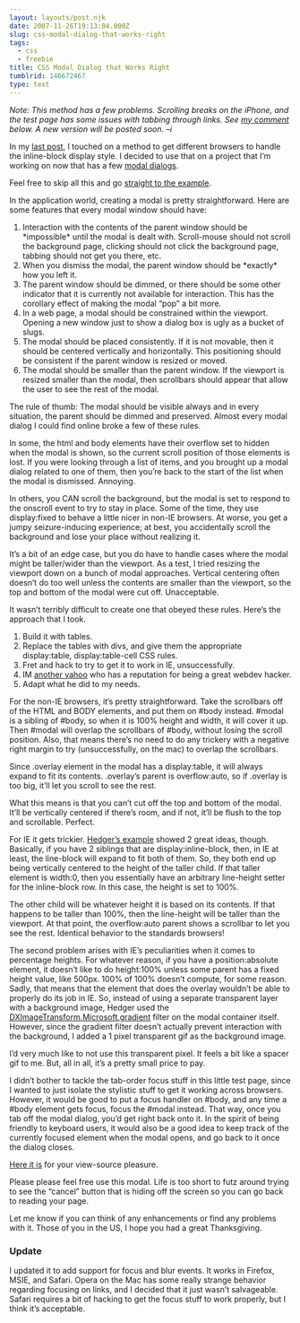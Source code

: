 ```yaml
---
layout: layouts/post.njk
date: 2007-11-26T19:13:04.000Z
slug: css-modal-dialog-that-works-right
tags:
  - css
  - freebie
title: CSS Modal Dialog that Works Right
tumblrid: 146672467
type: text
---
```

<p><em>Note: This method has a few problems.  Scrolling breaks on the iPhone, and the test page has some issues with tabbing through links.  See <a href="http://foohack.com/2007/11/css-modal-dialog-that-works-right/#comment-422">my comment</a> below.  A new version will be posted soon. &ndash;i</em></p>

<p>In my <a title="Cross Browser Support for inline-block Styling" href="http://foohack.com/2007/11/cross-browser-support-for-inline-block-styling/">last post</a>, I touched on a method to get different browsers to handle the inline-block display style.  I decided to use that on a project that I&rsquo;m working on now that has a few <a href="http://en.wikipedia.org/wiki/Modal_dialog">modal dialogs</a>.</p>

<p>Feel free to skip all this and go <a href="http://foohack.com/tests/vertical-align/dialog.html">straight to the example</a>.</p>

<p>In the application world, creating a modal is pretty straightforward.  Here are some features that every modal window should have:</p>

<ol><li>Interaction with the contents of the parent window should be *impossible* until the modal is dealt with.  Scroll-mouse should not scroll the background page, clicking should not click the background page, tabbing should not get you there, etc.</li>
    <li>When you dismiss the modal, the parent window should be *exactly* how you left it.</li>
    <li>The parent window should be dimmed, or there should be some other indicator that it is currently not available for interaction.  This has the corollary effect of making the modal &ldquo;pop&rdquo; a bit more.</li>
    <li>In a web page, a modal should be constrained within the viewport.  Opening a new window just to show a dialog box is ugly as a bucket of slugs.</li>
    <li>The modal should be placed consistently.  If it is not movable, then it should be centered vertically and horizontally.  This positioning should be consistent if the parent window is resized or moved.</li>
    <li>The modal should be smaller than the parent window.  If the viewport is resized smaller than the modal, then scrollbars should appear that allow the user to see the rest of the modal.</li>
</ol><p>The rule of thumb: The modal should be visible always and in every situation, the parent should be dimmed and preserved.  Almost every modal dialog I could find online broke a few of these rules.</p>

<p>In some, the html and body elements have their overflow set to hidden when the modal is shown, so the current scroll position of those elements is lost.  If you were looking through a list of items, and you brought up a modal dialog related to one of them, then you&rsquo;re back to the start of the list when the modal is dismissed. Annoying.</p>

<p>In others,  you CAN scroll the background, but the modal is set to respond to the onscroll event to try to stay in place.  Some of the time, they use display:fixed to behave a little nicer in non-IE browsers.  At worse, you get a jumpy seizure-inducing experience; at best, you accidentally scroll the background and lose your place without realizing it.</p>

<p>It&rsquo;s a bit of an edge case, but you do have to handle cases where the modal might be taller/wider than the viewport.  As a test, I tried resizing the viewport down on a bunch of modal approaches.  Vertical centering often doesn&rsquo;t do too well unless the contents are smaller than the viewport, so the top and bottom of the modal were cut off.  Unacceptable.</p>

<p>It wasn&rsquo;t terribly difficult to create one that obeyed these rules.  Here&rsquo;s the approach that I took.</p>

<ol><li>Build it with tables.</li>
    <li>Replace the tables with divs, and give them the appropriate display:table, display:table-cell CSS rules.</li>
    <li>Fret and hack to try to get it to work in IE, unsuccessfully.</li>
    <li>IM <a href="http://hedgerwow.com">another yahoo</a> who has a reputation for being a great webdev hacker.</li>
    <li>Adapt what he did to my needs.</li>
</ol><p>For the non-IE browsers, it&rsquo;s pretty straightforward.  Take the scrollbars off of the HTML and BODY elements, and put them on #body instead.  #modal is a sibling of #body, so when it is 100% height and width, it will cover it up.  Then #modal will overlap the scrollbars of #body, without losing the scroll position.  Also, that means there&rsquo;s no need to do any trickery with a negative right margin to try (unsuccessfully, on the mac) to overlap the scrollbars.</p>

<p>Since .overlay element in the modal has a display:table, it will always expand to fit its contents.  .overlay&rsquo;s parent is overflow:auto, so if .overlay is too big, it&rsquo;ll let you scroll to see the rest.</p>

<p>What this means is that you can&rsquo;t cut off the top and bottom of the modal. It&rsquo;ll be vertically centered if there&rsquo;s room, and if not, it&rsquo;ll be flush to the top and scrollable.  Perfect.</p>

<p>For IE it gets trickier.  <a href="http://www.hedgerwow.com/temp/css-vertical-align-center-overlay.html">Hedger&rsquo;s example</a> showed 2 great ideas, though.  Basically, if you have 2 siblings that are display:inline-block, then, in IE at least, the line-block will expand to fit both of them.  So, they both end up being vertically centered to the height of the taller child.  If that taller element is width:0, then you essentially have an arbitrary line-height setter for the inline-block row.  In this case, the height is set to 100%.</p>

<p>The other child will be whatever height it is based on its contents.  If that happens to be taller than 100%, then the line-height will be taller than the viewport.  At that point, the overflow:auto parent shows a scrollbar to let you see the rest.  Identical behavior to the standards browsers!</p>

<p>The second problem arises with IE&rsquo;s peculiarities when it comes to percentage heights.  For whatever reason, if you have a position:absolute element, it doesn&rsquo;t like to do height:100% unless some parent has a fixed height value, like 500px.  100% of 100% doesn&rsquo;t compute, for some reason.  Sadly, that means that the element that does the overlay wouldn&rsquo;t be able to properly do its job in IE.  So, instead of using a separate transparent layer with a background image, Hedger used the <a href="http://msdn2.microsoft.com/en-us/library/ms532997.aspx">DXImageTransform.Microsoft.gradient</a> filter on the modal container itself.  However, since the gradient filter doesn&rsquo;t actually prevent interaction with the background, I added a 1 pixel transparent gif as the background image.</p>

<p>I&rsquo;d very much like to not use this transparent pixel.  It feels a bit like a spacer gif to me.  But, all in all, it&rsquo;s a pretty small price to pay.</p>

<p>I didn&rsquo;t bother to tackle the tab-order focus stuff in this little test page, since I wanted to just isolate the stylistic stuff to get it working across browsers.  However, it would be good to put a focus handler on #body, and any time a #body element gets focus, focus the #modal instead.  That way, once you tab off the modal dialog, you&rsquo;d get right back onto it.  In the spirit of being friendly to keyboard users, it would also be a good idea to keep track of the currently focused element when the modal opens, and go back to it once the dialog closes.</p>

<p><a href="http://foohack.com/tests/vertical-align/dialog.html">Here it is</a> for your view-source pleasure.</p>

<p>Please please feel free use this modal.  Life is too short to futz around trying to see the &ldquo;cancel&rdquo; button that is hiding off the screen so you can go back to reading your page.</p>

<p>Let me know if you can think of any enhancements or find any problems with it.  Those of you in the US, I hope you had a great Thanksgiving.</p>

<h3>Update</h3>

<p>I updated it to add support for focus and blur events.  It works in Firefox, MSIE, and Safari. Opera on the Mac has some really strange behavior regarding focusing on links, and I decided that it just wasn&rsquo;t salvageable.  Safari requires a bit of hacking to get the focus stuff to work properly, but I think it&rsquo;s acceptable.</p>
